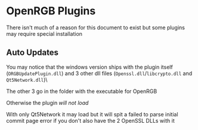 # OpenRGB Plugins

There isn't much of a reason for this document to exist but some plugins may require special installation

## Auto Updates

You may notice that the windows version ships with the plugin itself (``ORGBUpdatePlugin.dll``) and 3 other dll files (``Openssl.dll``/``libcrypto.dll`` and ``Qt5Network.dll``)\

The other 3 go in the folder with the executable for OpenRGB

Otherwise the plugin *will not load*

With only Qt5Network it may load but it will spit a failed to parse initial commit page error if you don't also have the 2 OpenSSL DLLs with it

